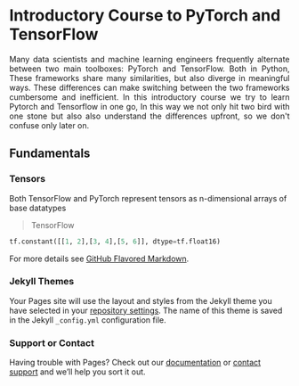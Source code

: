 # Introductory Course to PyTorch and TensorFlow


<p align="justify">
  Many data scientists and machine learning engineers frequently alternate between two main toolboxes: PyTorch and TensorFlow.  Both in Python, These  frameworks share many similarities, but also diverge in meaningful ways. These differences can make switching between the two frameworks cumbersome and inefficient. In this introductory course we try to learn Pytorch and Tensorflow in one go, In this way we not only hit two bird with one stone but also also understand the differences upfront, so we don't confuse only later on.
</p>

## Fundamentals
### Tensors


Both TensorFlow and PyTorch represent tensors as n-dimensional arrays of base datatypes

> TensorFlow
```python
tf.constant([[1, 2],[3, 4],[5, 6]], dtype=tf.float16)
```

For more details see [GitHub Flavored Markdown](https://guides.github.com/features/mastering-markdown/).

### Jekyll Themes

Your Pages site will use the layout and styles from the Jekyll theme you have selected in your [repository settings](https://github.com/RoozbehSanaei/PyTorch-TensorFlow/settings/pages). The name of this theme is saved in the Jekyll `_config.yml` configuration file.

### Support or Contact

Having trouble with Pages? Check out our [documentation](https://docs.github.com/categories/github-pages-basics/) or [contact support](https://support.github.com/contact) and we’ll help you sort it out.
